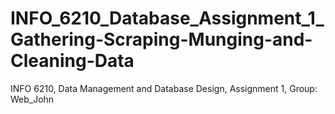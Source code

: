 # INFO_6210_Database_Assignment_1_Gathering-Scraping-Munging-and-Cleaning-Data
INFO 6210, Data Management and Database Design, Assignment 1, Group: Web_John
